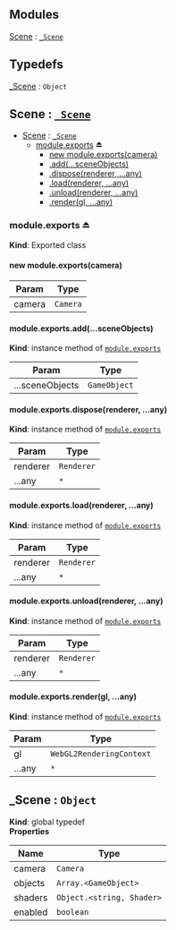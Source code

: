 ## Modules

<dl>
<dt><a href="#module_Scene">Scene</a> : <code><a href="#_Scene">_Scene</a></code></dt>
<dd></dd>
</dl>

## Typedefs

<dl>
<dt><a href="#_Scene">_Scene</a> : <code>Object</code></dt>
<dd></dd>
</dl>

<a name="module_Scene"></a>

## Scene : [<code>\_Scene</code>](#_Scene)

* [Scene](#module_Scene) : [<code>\_Scene</code>](#_Scene)
    * [module.exports](#exp_module_Scene--module.exports) ⏏
        * [new module.exports(camera)](#new_module_Scene--module.exports_new)
        * [.add(...sceneObjects)](#module_Scene--module.exports+add)
        * [.dispose(renderer, ...any)](#module_Scene--module.exports+dispose)
        * [.load(renderer, ...any)](#module_Scene--module.exports+load)
        * [.unload(renderer, ...any)](#module_Scene--module.exports+unload)
        * [.render(gl, ...any)](#module_Scene--module.exports+render)

<a name="exp_module_Scene--module.exports"></a>

### module.exports ⏏
**Kind**: Exported class  
<a name="new_module_Scene--module.exports_new"></a>

#### new module.exports(camera)

| Param | Type |
| --- | --- |
| camera | <code>Camera</code> | 

<a name="module_Scene--module.exports+add"></a>

#### module.exports.add(...sceneObjects)
**Kind**: instance method of [<code>module.exports</code>](#exp_module_Scene--module.exports)  

| Param | Type |
| --- | --- |
| ...sceneObjects | <code>GameObject</code> | 

<a name="module_Scene--module.exports+dispose"></a>

#### module.exports.dispose(renderer, ...any)
**Kind**: instance method of [<code>module.exports</code>](#exp_module_Scene--module.exports)  

| Param | Type |
| --- | --- |
| renderer | <code>Renderer</code> | 
| ...any | <code>\*</code> | 

<a name="module_Scene--module.exports+load"></a>

#### module.exports.load(renderer, ...any)
**Kind**: instance method of [<code>module.exports</code>](#exp_module_Scene--module.exports)  

| Param | Type |
| --- | --- |
| renderer | <code>Renderer</code> | 
| ...any | <code>\*</code> | 

<a name="module_Scene--module.exports+unload"></a>

#### module.exports.unload(renderer, ...any)
**Kind**: instance method of [<code>module.exports</code>](#exp_module_Scene--module.exports)  

| Param | Type |
| --- | --- |
| renderer | <code>Renderer</code> | 
| ...any | <code>\*</code> | 

<a name="module_Scene--module.exports+render"></a>

#### module.exports.render(gl, ...any)
**Kind**: instance method of [<code>module.exports</code>](#exp_module_Scene--module.exports)  

| Param | Type |
| --- | --- |
| gl | <code>WebGL2RenderingContext</code> | 
| ...any | <code>\*</code> | 

<a name="_Scene"></a>

## \_Scene : <code>Object</code>
**Kind**: global typedef  
**Properties**

| Name | Type |
| --- | --- |
| camera | <code>Camera</code> | 
| objects | <code>Array.&lt;GameObject&gt;</code> | 
| shaders | <code>Object.&lt;string, Shader&gt;</code> | 
| enabled | <code>boolean</code> | 

